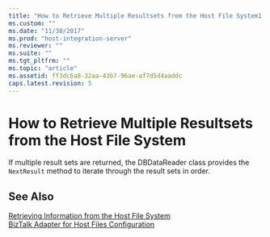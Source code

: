 ```yaml
---
title: "How to Retrieve Multiple Resultsets from the Host File System1 | Microsoft Docs"
ms.custom: ""
ms.date: "11/30/2017"
ms.prod: "host-integration-server"
ms.reviewer: ""
ms.suite: ""
ms.tgt_pltfrm: ""
ms.topic: "article"
ms.assetid: ff3dc6a8-32aa-43b7-96ae-af7d5d4aaddc
caps.latest.revision: 5
---
```

# How to Retrieve Multiple Resultsets from the Host File System
If multiple result sets are returned, the DBDataReader class provides the `NextResult` method to iterate through the result sets in order.  
  
## See Also  
 [Retrieving Information from the Host File System](../core/retrieving-information-from-the-host-file-system1.md)   
 [BizTalk Adapter for Host Files Configuration](../core/biztalk-adapter-for-host-files-configuration2.md)